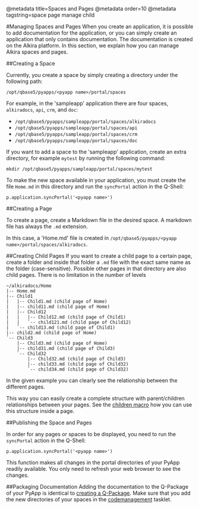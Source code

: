 @metadata title=Spaces and Pages
@metadata order=10
@metadata tagstring=space page manage child

[qpcreate]: /pylabsdoc/#/Q-Packages/QPCreate
[codetasklet]: /pylabsdoc/#/Q-Packages/CodeManagement
[child]: /pylabsdoc/#/alkiradocs/Macros/MacroChildren


#Managing Spaces and Pages
When you create an application, it is possible to add documentation for the application, or you can simply create an application that only contains documentation.
The documentation is created on the Alkira platform.
In this section, we explain how you can manage Alkira spaces and pages.


##Creating a Space

Currently, you create a space by simply creating a directory under the following path:

    /opt/qbase5/pyapps/<pyapp name>/portal/spaces
    
For example, in the 'sampleapp' application there are four spaces, `alkiradocs`, `api`, `crm`, and `doc`:

* `/opt/qbase5/pyapps/sampleapp/portal/spaces/alkiradocs`
* `/opt/qbase5/pyapps/sampleapp/portal/spaces/api`
* `/opt/qbase5/pyapps/sampleapp/portal/spaces/crm`
* `/opt/qbase5/pyapps/sampleapp/portal/spaces/doc`
    

If you want to add a space to the 'sampleapp' application, create an extra directory, for example `mytest` by running the following command:

    mkdir /opt/qbase5/pyapps/sampleapp/portal/spaces/mytest

To make the new space available in your application, you must create the file `Home.md` in this directory and run the `syncPortal` action in the Q-Shell:

    p.application.syncPortal('<pyapp name>')
 

##Creating a Page

To create a page, create a Markdown file in the desired space. A markdown file has always the `.md` extension.

In this case, a 'Home.md' file is created in `/opt/qbase5/pyapps/<pyapp name>/portal/spaces/alkiradocs`. 


##Creating Child Pages
If you want to create a child page to a certain page, create a folder and inside that folder a `.md` file with the exact same name as the folder (case-sensitive). Possible other pages in that directory are also child pages.
There is no limitation in the number of levels


    ~/alkiradocs/Home
    |-- Home.md
    |-- Child1
    |   |-- Child1.md (child page of Home)
    |   |-- child11.md (child page of Home)
    |   |-- Child12
    |   |   |-- Child12.md (child page of Child1)
    |   |   `-- child121.md (child page of Child12)
    |   `-- child13.md (child page of Child1)
    |-- child2.md (child page of Home)
    `-- Child3
        |-- Child3.md (child page of Home)
        |-- child31.md (child page of Child3)
        `-- Child32
            |-- Child32.md (child page of Child3)
            |-- child33.md (child page of Child32)
            `-- child34.md (child page of Child32)
        
In the given example you can clearly see the relationship between the different pages.

This way you can easily create a complete structure with parent/children relationships between your pages. See the [children macro][child] how you can use this structure inside a page.


##Publishing the Space and Pages

In order for any pages or spaces to be displayed, you need to run the `syncPortal` action in the Q-Shell:

    p.application.syncPortal('<pyapp name>')

This function makes all changes in the portal directories of your PyApp readily available. You only need to refresh your web browser to see the changes.


##Packaging Documentation
Adding the documentation to the Q-Package of your PyApp is identical to [creating a Q-Package][qpcreate]. Make sure that you add the new directories of your spaces in the [codemanagement][codetasklet] tasklet.